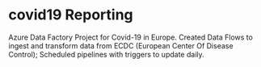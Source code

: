 # covid19 Reporting


Azure Data Factory Project for Covid-19 in Europe. Created Data Flows to ingest and transform data from ECDC (European Center Of Disease Control); Scheduled pipelines with triggers to update daily.

